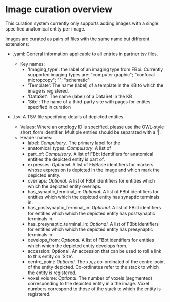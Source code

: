 # Image curation overview

This curation system currently only supports adding images with a single specified anatomical entity per image.

Images are curated as pairs of files with the same name but different extensions:

* <some curation filename>.yaml: General information applicable to all entries in partner tsv files.
  * Key names: 
    * 'Imaging_type': the label of an imaging type from FBbi.  Currently supported imaging types are: 
      "computer graphic"; "confocal micropcopy"; ""; "schematic"
    * 'Template': The name (label) of a template in the KB to which the image is registered.
    * 'DataSet': The name (label) of a DataSet in the KB
    * 'Site': The name of a third-party site with pages for entites specified in curation
    
* <some curation filename>.tsv: A TSV file specifying details of depicted entities.
  * Values:  Where an ontology ID is specified, please use the OWL-style short_form identifier.  Multiple entries should be separated with a '|'.
  * Header names: 
    * label: *Compulsory*. The primary label for the 
    * anatomical_types: *Compulsory*. A list of 
    * part_of: *Compulsory*. A list of FBbt identifiers for anatomical entities the depicted entity is part of.
    * expresses: *Optional*. A list of FlyBase identifiers for markers whose expression is depicted in the image and which mark the depicted entity. 
    * overlaps: *Optional*. A list of FBbt identifiers for entities which which the depicted entity overlaps.
    * has_synaptic_terminal_in: *Optional*. A list of FBbt identifiers for entities which which the depicted entity has synaptic terminals in.
    * has_postsynaptic_terminal_in: *Optional*. A list of FBbt identifiers for entities which which the depicted entity has postsynaptic terminals in.
    * has_presynaptic_terminal_in: *Optional*.  A list of FBbt identifiers for entities which which the depicted entity has presynaptic terminals in.
    * develops_from: *Optional*. A list of FBbt identifiers for entities which which the depicted entity develops from.
    * accession: Optional. An accession that can be used to roll a link to this entity on 'Site'.
    * centre_point: *Optional*. The x,y,z co-ordinated of the centre-point of the entity depicted. Co-ordinates refer to the stack to which the entity is registered.
    * voxel_volume: *Optional*.  The number of voxels (segmented) corresponding to the depicted entity in a the image.  Voxel numbers correspond to those of the stack to which the entity is registered.
    
    
    
